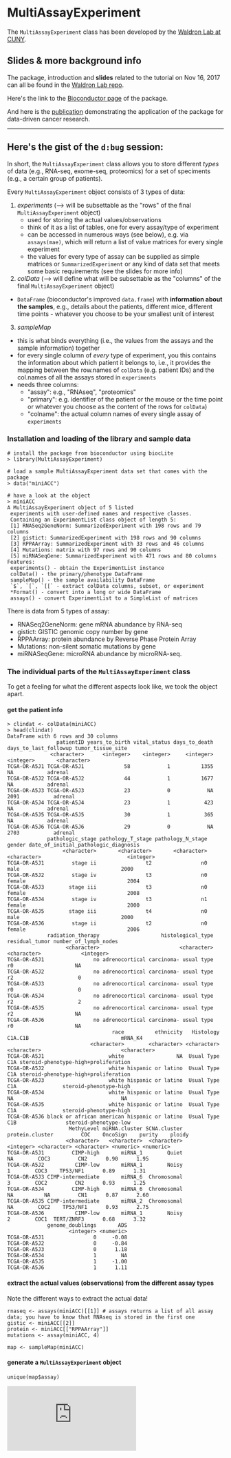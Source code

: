 # MultiAssayExperiment

The `MultiAssayExperiment` class has been developed by the [Waldron Lab at CUNY](http://waldronlab.org/).

## Slides & more background info

The package, introduction and **slides** related to the tutorial on Nov 16, 2017 can all be found in the [Waldron Lab repo](https://github.com/waldronlab/MultiAssayExperimentWorkshop).

Here's the link to the [Bioconductor page](https://bioconductor.org/packages/release/bioc/html/MultiAssayExperiment.html) of the package.

And here is the [publication](http://cancerres.aacrjournals.org/content/77/21/e39) demonstrating the application of the package for data-driven cancer research.

----------------------------------------

## Here's the gist of the `d:bug` session:

In short, the `MultiAssayExperiment` class allows you to store different _types_ of data (e.g., RNA-seq, exome-seq, proteomics) for a set of speciments (e.g., a certain group of patients).

Every `MultiAssayExperiment` object consists of 3 types of data:

1. *experiments* (--> will be subsettable as the "rows" of the final `MultiAssayExperiment` object)
	- used for storing the actual values/observations
	- think of it as a list of tables, one for every assay/type of experiment
	- can be accessed in numerous ways (see below), e.g. via `assays(mae)`, which will return a list of value matrices for every single experiment
	- the values for every type of assay can be supplied as simple matrices or `SummarizedExperiment` or any kind of data set that meets some basic requirements (see the slides for more info)
2. *colData* (--> will define what will be subsettable as the "columns" of the final `MultiAssayExperiment` object)
  - `DataFrame` (bioconductor's improved `data.frame`) with __information about the samples__, e.g., details about the patients, different mice, different time points - whatever you choose to be your smallest unit of interest
3. *sampleMap* 
  * this is what binds everything (i.e., the values from the assays and the sample information) together
  * for every single column of _every_ type of experiment, you this contains the information about which patient it belongs to, i.e., it provides the mapping between the row.names of `colData` (e.g. patient IDs) and the col.names of all the assays stored in `experiments`
  * needs three columns:
    * "assay": e.g., "RNAseq", "proteomics"
    * "primary": e.g. identifier of the patient or the mouse or the time point or whatever you choose as the content of the rows for `colData`)
    * "colname": the actual column names of every single assay of `experiments`


### Installation and loading of the library and sample data

```
# install the package from bioconductor using biocLite
> library(MultiAssayExperiment)

# load a sample MultiAssayExperiment data set that comes with the package
> data("miniACC")

# have a look at the object
> miniACC
A MultiAssayExperiment object of 5 listed
 experiments with user-defined names and respective classes. 
 Containing an ExperimentList class object of length 5: 
 [1] RNASeq2GeneNorm: SummarizedExperiment with 198 rows and 79 columns 
 [2] gistict: SummarizedExperiment with 198 rows and 90 columns 
 [3] RPPAArray: SummarizedExperiment with 33 rows and 46 columns 
 [4] Mutations: matrix with 97 rows and 90 columns 
 [5] miRNASeqGene: SummarizedExperiment with 471 rows and 80 columns 
Features: 
 experiments() - obtain the ExperimentList instance 
 colData() - the primary/phenotype DataFrame 
 sampleMap() - the sample availability DataFrame 
 `$`, `[`, `[[` - extract colData columns, subset, or experiment 
 *Format() - convert into a long or wide DataFrame 
 assays() - convert ExperimentList to a SimpleList of matrices
```

There is data from 5 types of assay:

  -  RNASeq2GeneNorm: gene mRNA abundance by RNA-seq
  - gistict: GISTIC genomic copy number by gene
  - RPPAArray: protein abundance by Reverse Phase Protein Array
  - Mutations: non-silent somatic mutations by gene
  - miRNASeqGene: microRNA abundance by microRNA-seq.


### The individual parts of the `MultiAssayExperiment` class

To get a feeling for what the different aspects look like, we took the object apart.

#### get the patient info

```
> clindat <- colData(miniACC)
> head(clindat)
DataFrame with 6 rows and 30 columns
                patientID years_to_birth vital_status days_to_death days_to_last_followup tumor_tissue_site
              <character>      <integer>    <integer>     <integer>             <integer>       <character>
TCGA-OR-A5J1 TCGA-OR-A5J1             58            1          1355                    NA           adrenal
TCGA-OR-A5J2 TCGA-OR-A5J2             44            1          1677                    NA           adrenal
TCGA-OR-A5J3 TCGA-OR-A5J3             23            0            NA                  2091           adrenal
TCGA-OR-A5J4 TCGA-OR-A5J4             23            1           423                    NA           adrenal
TCGA-OR-A5J5 TCGA-OR-A5J5             30            1           365                    NA           adrenal
TCGA-OR-A5J6 TCGA-OR-A5J6             29            0            NA                  2703           adrenal
             pathologic_stage pathology_T_stage pathology_N_stage      gender date_of_initial_pathologic_diagnosis
                  <character>       <character>       <character> <character>                            <integer>
TCGA-OR-A5J1         stage ii                t2                n0        male                                 2000
TCGA-OR-A5J2         stage iv                t3                n0      female                                 2004
TCGA-OR-A5J3        stage iii                t3                n0      female                                 2008
TCGA-OR-A5J4         stage iv                t3                n1      female                                 2000
TCGA-OR-A5J5        stage iii                t4                n0        male                                 2000
TCGA-OR-A5J6         stage ii                t2                n0      female                                 2006
             radiation_therapy                    histological_type residual_tumor number_of_lymph_nodes
                   <character>                          <character>    <character>             <integer>
TCGA-OR-A5J1                no adrenocortical carcinoma- usual type             r0                    NA
TCGA-OR-A5J2                no adrenocortical carcinoma- usual type             r2                     0
TCGA-OR-A5J3                no adrenocortical carcinoma- usual type             r0                     0
TCGA-OR-A5J4                no adrenocortical carcinoma- usual type             r2                     2
TCGA-OR-A5J5                no adrenocortical carcinoma- usual type             r2                    NA
TCGA-OR-A5J6                no adrenocortical carcinoma- usual type             r0                    NA
                                  race          ethnicity   Histology     C1A.C1B                              mRNA_K4
                           <character>        <character> <character> <character>                          <character>
TCGA-OR-A5J1                     white                 NA  Usual Type         C1A steroid-phenotype-high+proliferation
TCGA-OR-A5J2                     white hispanic or latino  Usual Type         C1A steroid-phenotype-high+proliferation
TCGA-OR-A5J3                     white hispanic or latino  Usual Type         C1A               steroid-phenotype-high
TCGA-OR-A5J4                     white hispanic or latino  Usual Type          NA                                   NA
TCGA-OR-A5J5                     white hispanic or latino  Usual Type         C1A               steroid-phenotype-high
TCGA-OR-A5J6 black or african american hispanic or latino  Usual Type         C1B                steroid-phenotype-low
                    MethyLevel miRNA.cluster SCNA.cluster protein.cluster         COC    OncoSign    purity    ploidy
                   <character>   <character>  <character>       <integer> <character> <character> <numeric> <numeric>
TCGA-OR-A5J1         CIMP-high       miRNA_1        Quiet              NA        COC3         CN2      0.90      1.95
TCGA-OR-A5J2          CIMP-low       miRNA_1        Noisy               1        COC3    TP53/NF1      0.89      1.31
TCGA-OR-A5J3 CIMP-intermediate       miRNA_6  Chromosomal               3        COC2         CN2      0.93      1.25
TCGA-OR-A5J4         CIMP-high       miRNA_6  Chromosomal              NA          NA         CN1      0.87      2.60
TCGA-OR-A5J5 CIMP-intermediate       miRNA_2  Chromosomal              NA        COC2    TP53/NF1      0.93      2.75
TCGA-OR-A5J6          CIMP-low       miRNA_1        Noisy               2        COC1  TERT/ZNRF3      0.68      3.32
             genome_doublings       ADS
                    <integer> <numeric>
TCGA-OR-A5J1                0     -0.08
TCGA-OR-A5J2                0     -0.84
TCGA-OR-A5J3                0      1.18
TCGA-OR-A5J4                1        NA
TCGA-OR-A5J5                1     -1.00
TCGA-OR-A5J6                1      1.11
```

#### extract the actual values (observations) from the different assay types

Note the different ways to extract the actual data!

```
rnaseq <- assays(miniACC)[[1]] # assays returns a list of all assay data; you have to know that RNAseq is stored in the first one
gistic <- miniACC[[2]]
protein <- miniACC[["RPPAArray"]]
mutations <- assay(miniACC, 4)
```

```
map <- sampleMap(miniACC)
```

#### generate a `MultiAssayExperiment` object

```
unique(map$assay)
```

![Cheatsheet](https://github.com/waldronlab/MultiAssayExperimentWorkshop/blob/master/vignettes/MultiAssayExperiment_cheatsheet.pdf)
